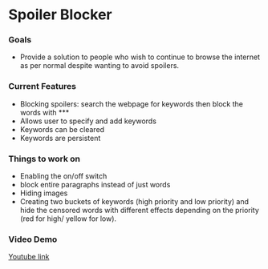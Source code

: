 <!DOCTYPE html>
<html>
    <body>
        <h1> Spoiler Blocker</h1>
        <h3>Goals</h3>
        <ul>
            <li>Provide a solution to people who wish to continue to browse the internet as per normal despite wanting to avoid spoilers.</li>
        </ul>
        <h3>Current Features</h3>
        <ul>
            <li>Blocking spoilers: search the webpage for keywords then block the words with ***</li>
            <li>Allows user to specify and add keywords</li>
            <li>Keywords can be cleared</li>
            <li>Keywords are persistent</li>
        </ul>
        <h3>Things to work on</h3>
        <ul>
            <li>Enabling the on/off switch</li>
            <li>block entire paragraphs instead of just words</li>
            <li>Hiding images</li>
            <li>Creating two buckets of keywords (high priority and low priority) and hide the censored words with different effects depending on the priority (red for high/ yellow for low).</li>
        </ul>
        <h3>Video Demo</h3>
        <a href="https://www.youtube.com/watch?v=ABHz1v017_w&feature=youtu.be">Youtube link</a>
    </body>
</html>